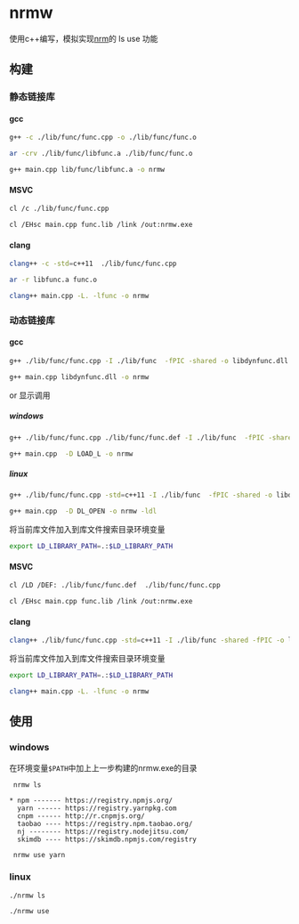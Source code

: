 # nrmw

使用c++编写，模拟实现[nrm](https://github.com/Pana/nrm)的 ls use 功能


## 构建

### 静态链接库
#### gcc
```bash
g++ -c ./lib/func/func.cpp -o ./lib/func/func.o
```

```bash
ar -crv ./lib/func/libfunc.a ./lib/func/func.o
```

```bash
g++ main.cpp lib/func/libfunc.a -o nrmw
```

#### MSVC
```bash
cl /c ./lib/func/func.cpp
```

```bash
cl /EHsc main.cpp func.lib /link /out:nrmw.exe
```

#### clang
```bash
clang++ -c -std=c++11  ./lib/func/func.cpp
```

```bash
ar -r libfunc.a func.o
```

```bash
clang++ main.cpp -L. -lfunc -o nrmw 
```

### 动态链接库

#### gcc

```bash
g++ ./lib/func/func.cpp -I ./lib/func  -fPIC -shared -o libdynfunc.dll
```

```bash
g++ main.cpp libdynfunc.dll -o nrmw
```

or 显示调用

##### windows

```bash
g++ ./lib/func/func.cpp ./lib/func/func.def -I ./lib/func  -fPIC -shared -o libdynfunc.dll
```

```bash
g++ main.cpp  -D LOAD_L -o nrmw
```

##### linux

```bash
g++ ./lib/func/func.cpp -std=c++11 -I ./lib/func  -fPIC -shared -o libdynfunc.so
```

```bash
g++ main.cpp  -D DL_OPEN -o nrmw -ldl
```

将当前库文件加入到库文件搜索目录环境变量
```bash
export LD_LIBRARY_PATH=.:$LD_LIBRARY_PATH
```


#### MSVC

```bash
cl /LD /DEF: ./lib/func/func.def  ./lib/func/func.cpp
```

```bash
cl /EHsc main.cpp func.lib /link /out:nrmw.exe
```

#### clang
```bash
clang++ ./lib/func/func.cpp -std=c++11 -I ./lib/func -shared -fPIC -o libfunc.so
```

将当前库文件加入到库文件搜索目录环境变量
```bash
export LD_LIBRARY_PATH=.:$LD_LIBRARY_PATH
```

```bash
clang++ main.cpp -L. -lfunc -o nrmw
```


## 使用

### windows
在环境变量`$PATH`中加上上一步构建的nrmw.exe的目录
```
 nrmw ls

* npm ------- https://registry.npmjs.org/
  yarn ------ https://registry.yarnpkg.com
  cnpm ------ http://r.cnpmjs.org/
  taobao ---- https://registry.npm.taobao.org/
  nj -------- https://registry.nodejitsu.com/
  skimdb ---- https://skimdb.npmjs.com/registry

```

```
 nrmw use yarn
```

### linux

```
./nrmw ls
```

```
./nrmw use
```



